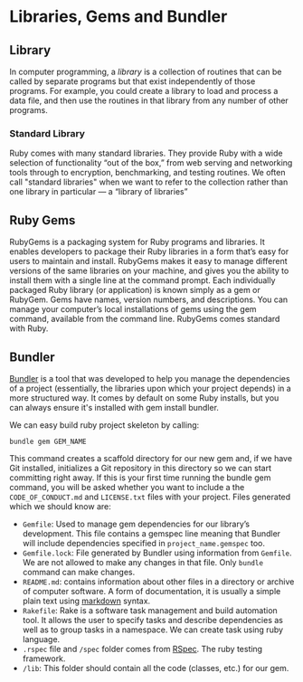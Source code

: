 # Libraries, Gems and Bundler

## Library
In computer programming, a _library_ is a collection of routines that can be called by separate programs but that exist independently of those programs. For example, you could create a library to load and process a data file, and then use the routines in that library from any number of other programs.

### Standard Library
Ruby comes with many standard libraries. They provide Ruby with a wide selection of functionality “out of the box,” from web serving and networking tools through to encryption, benchmarking, and testing routines. We often call "standard libraries" when we want to refer to the collection rather than one library in particular — a “library of libraries”

## Ruby Gems
RubyGems is a packaging system for Ruby programs and libraries. It enables developers to package their Ruby libraries in a form that’s easy for users to maintain and install. RubyGems makes it easy to manage different versions of the same libraries on your machine, and gives you the ability to install them with a single line at the command prompt.
Each individually packaged Ruby library (or application) is known simply as a gem or RubyGem. Gems have names, version numbers, and descriptions. You can manage your computer’s local installations of gems using the gem command, available from the command line. RubyGems comes standard with Ruby.

## Bundler
[Bundler](http://bundler.io/) is a tool that was developed to help you manage the dependencies of a project (essentially, the libraries upon which your project depends) in a more structured way. It comes by default on some Ruby installs, but you can always ensure it's installed with gem install bundler.

We can easy build ruby project skeleton by calling:
```
bundle gem GEM_NAME
```

This command creates a scaffold directory for our new gem and, if we have Git installed, initializes a Git repository in this directory so we can start committing right away. If this is your first time running the bundle gem command, you will be asked whether you want to include a the `CODE_OF_CONDUCT.md` and `LICENSE.txt` files with your project. Files generated which we should know are:
* `Gemfile`: Used to manage gem dependencies for our library’s development. This file contains a gemspec line meaning that Bundler will include dependencies specified in `project_name.gemspec` too.
* `Gemfile.lock`: File generated by Bundler using information from `Gemfile`. We are not allowed to make any changes in that file. Only `bundle` command can make changes.
* `README.md`: contains information about other files in a directory or archive of computer software. A form of documentation, it is usually a simple plain text using [markdown](https://en.wikipedia.org/wiki/Markdown) syntax.
* `Rakefile`: Rake is a software task management and build automation tool. It allows the user to specify tasks and describe dependencies as well as to group tasks in a namespace. We can create task using ruby language.
* `.rspec` file and `/spec` folder comes from [RSpec](https://relishapp.com/rspec/rspec-expectations/docs). The ruby testing framework.
* `/lib`: This folder should contain all the code (classes, etc.) for our gem.
